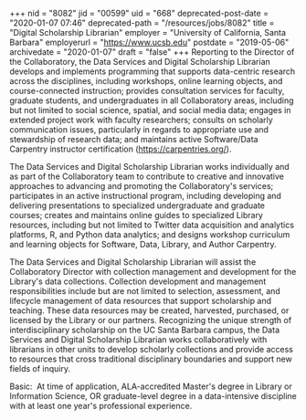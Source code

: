 +++
nid = "8082"
jid = "00599"
uid = "668"
deprecated-post-date = "2020-01-07 07:46"
deprecated-path = "/resources/jobs/8082"
title = "Digital Scholarship Librarian"
employer = "University of California, Santa Barbara"
employerurl = "https://www.ucsb.edu"
postdate = "2019-05-06"
archivedate = "2020-01-07"
draft = "false"
+++
Reporting to the Director of the Collaboratory, the Data Services and
Digital Scholarship Librarian develops and implements programming that
supports data-centric research across the disciplines, including
workshops, online learning objects, and course-connected instruction;
provides consultation services for faculty, graduate students, and
undergraduates in all Collaboratory areas, including but not limited to
social science, spatial, and social media data; engages in extended
project work with faculty researchers; consults on scholarly
communication issues, particularly in regards to appropriate use and
stewardship of research data; and maintains active Software/Data
Carpentry instructor certification (<https://carpentries.org/>).

The Data Services and Digital Scholarship Librarian works individually
and as part of the Collaboratory team to contribute to creative and
innovative approaches to advancing and promoting the Collaboratory's
services; participates in an active instructional program, including
developing and delivering presentations to specialized undergraduate and
graduate courses; creates and maintains online guides to specialized
Library resources, including but not limited to Twitter data acquisition
and analytics platforms, R, and Python data analytics; and designs
workshop curriculum and learning objects for Software, Data, Library,
and Author Carpentry.

The Data Services and Digital Scholarship Librarian will assist the
Collaboratory Director with collection management and development for
the Library's data collections. Collection development and management
responsibilities include but are not limited to selection, assessment,
and lifecycle management of data resources that support scholarship and
teaching. These data resources may be created, harvested, purchased, or
licensed by the Library or our partners. Recognizing the unique strength
of interdisciplinary scholarship on the UC Santa Barbara campus, the
Data Services and Digital Scholarship Librarian works collaboratively
with librarians in other units to develop scholarly collections and
provide access to resources that cross traditional disciplinary
boundaries and support new fields of inquiry.
  
Basic: 
At time of application, ALA-accredited Master's degree in Library or
Information Science, OR graduate-level degree in a data-intensive
discipline with at least one year's professional experience.
